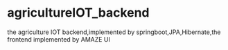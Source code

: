 # agricultureIOT_backend
the agriculture IOT backend,implemented by springboot,JPA,Hibernate,the frontend implemented by AMAZE UI

